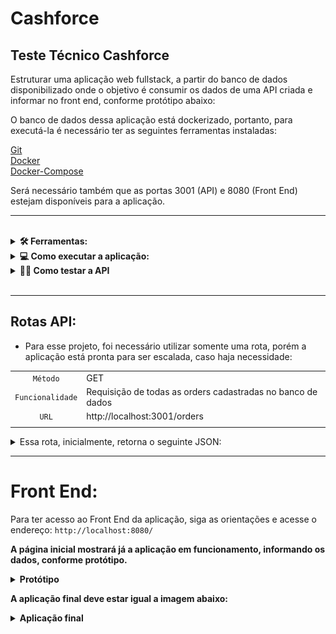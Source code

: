 # Cashforce

## Teste Técnico Cashforce

Estruturar uma aplicação web fullstack, a partir do banco de dados disponibilizado onde o objetivo é consumir os dados de uma API criada e informar no front end, conforme protótipo abaixo:
 
 
O banco de dados dessa aplicação está dockerizado, portanto, para executá-la é necessário ter as seguintes ferramentas instaladas: <br>

<a href="https://git-scm.com/book/en/v2/Getting-Started-Installing-Git">Git</a><br>
<a href="https://docs.docker.com/get-docker/">Docker</a><br>
<a href="https://docs.docker.com/compose/install/">Docker-Compose</a><br>

Será necessário também que as portas 3001 (API) e 8080 (Front End) estejam disponíveis para a aplicação.
<br>
<hr> 
<br>
<details>
  <summary>
  <strong>🛠 Ferramentas:</strong>
  </summary> <br>
  
  <summary>
  <strong>Front End:</strong>
  </summary>
  <a href="https://vuejs.org/guide/introduction.html">Vue</a><br>
  <a href="https://www.javascript.com/">JavaScript</a><br>
  <a href="https://axios-http.com/ptbr/docs/intro">Axios</a><br>
  <a href="https://date-fns.org/">Date-fns</a><br>
<br>
 <summary>
 <strong>Back End:</strong>
 </summary>
 <a href="https://nodejs.org/pt-br/">Node</a><br>
 <a href="https://www.javascript.com/">JavaScript</a><br>
 <a href="https://expressjs.com/pt-br/">Express</a><br>
 <a href="https://sequelize.org/">Sequelize</a><br>
 <a href="https://github.com/sequelize/sequelize-auto">Sequelize Auto</a><br>
 <a href="https://developer.mozilla.org/pt-BR/docs/Web/HTTP/CORS">Cors</a><br>
 <a href="https://www.mysql.com/">MySQL</a><br>
 <a href="https://www.npmjs.com/package/http-status-codes">HTTP Status Codes</a><br>
 <br>
 <summary>
 <strong>Teste da API:</strong>
 </summary>
 <a href="https://www.chaijs.com/">Chai</a><br>
 <a href="https://sinonjs.org/">Sinon</a><br>
 <a href="https://mochajs.org/">Mocha</a><br>
 
 </details>


 <details>
 <summary>
 <strong>💻 Como executar a aplicação:</strong>
 </summary><br>

 1. Clone o repositório

  - Use o comando: `git clone git@github.com:brunomourabastos/cashforce.git`.
    - Entre na pasta do repositório que você acabou de clonar, use o comando `cd cashforce`.
 
 2. Instale as dependências

  - Dentro da pasta cashforce, use o comando: `npm run install:all`.
    - Aguarde a instalação das dependências. Nessa etapa serão instaladas as dependências do backend e frontend.

 3. Inicialistar docker e docker-compose:
 
  - Dentro da pasta cashforce, use o comando: `npm run start:docker`.
    - Nessa etapa, é necessário o docker aberto e funcionando.

 4. Criar e popular o banco de dados:
 
  - Dentro da pasta cashforce, use o comando: `npm run start:db`.
    - Aguarde até que a operação seja finalizada.
 
 5. Iniciar API:
 
  - Dentro da pasta cashforce, use o comando: `npm run start:api`.
    - Aguarde que a mensagem `API rodando na porta 3001` apareça
    <details>
      <summary>Deve aparecer uma imagem conforme abaixo:</summary>
      <img src='./images/msgBackEnd.png'>
    </details>
 
 6. Iniciar Front End:
 
  - Abra um novo terminal.
    - Acesse a pasta `cashforce` (mesma dos passos anteriores).
      - Use o comando `npm run start:app`.
      <details>
        <summary>Deve aparecer uma imagem conforme abaixo:</summary>
        <img src='./images/msgFrontEnd.png'>
      </details>
      
 <strong>Com isso, teremos a API, rodando em localhost:3001 e a exibição no front end em localhost:8080.</strong>
 
 </details>

<details>
<summary>
<strong>🕵🏿 Como testar a API</strong>
</summary><br>

 1. Com a API em funcionanmento:

  - Na pasta `cashforce` (mesma dos passos anteriores), use o comando: `run test:api`.
    <details>
      <summary>Deve aparecer uma imagem conforme abaixo:</summary>
      <img src='./images/imgTestOk.png'>
    </details>
 
Para testar a API:
 
 - Com a API em funcionamento, entre na pasta cashforce (mesma dos passos anteriores) e utilize o comando npm run test:api, a informação abaixo deve ser exibida:
</details>
<br>
<hr>
 
## Rotas API:
 
 - Para esse projeto, foi necessário utilizar somente uma rota, porém a aplicação está pronta para ser escalada, caso haja necessidade:

 |  |   |
 | :-------: | :-------- |
 | `Método`   | GET |
 | `Funcionalidade`    | Requisição de todas as orders cadastradas no banco de dados |
 | `URL`   | http://localhost:3001/orders |
 |  |   |
 
 <details>
  <summary>
    Essa rota, inicialmente, retorna o seguinte JSON:
   </summary>

 ```json
 [
    {
        "id": 1,
        "orderNfId": "1605181324132",
        "orderNumber": "18153",
        "orderPath": "",
        "orderFileName": "",
        "orderOriginalName": "",
        "emissionDate": "2020-10-30T11:00:00-03:00",
        "pdfFile": "",
        "emitedTo": "22843980000127",
        "nNf": "18153",
        "CTE": "",
        "value": "198450",
        "cnpjId": 1,
        "userId": 1,
        "buyerId": 1,
        "providerId": 1,
        "orderStatusBuyer": "0",
        "orderStatusProvider": "0",
        "deliveryReceipt": "",
        "cargoPackingList": "",
        "deliveryCtrc": "",
        "createdAt": "2020-10-30T17:54:18.000Z",
        "updatedAt": "2020-10-30T17:54:18.000Z",
        "cnpj": {
            "cnpj": "00000000000001"
        },
        "user": {
            "name": "ALLAN SOUZA"
        },
        "buyer": {
            "name": "SACADO 001"
        },
        "provider": {
            "name": "CEDENTE 002"
        }
    },
    {
        "id": 2,
        "orderNfId": "160518132413",
        "orderNumber": "18157",
        "orderPath": "",
        "orderFileName": "",
        "orderOriginalName": "",
        "emissionDate": "2020-11-04T15:32:35-02:00",
        "pdfFile": "",
        "emitedTo": "35705180000272",
        "nNf": "18157",
        "CTE": "",
        "value": "168850",
        "cnpjId": 1,
        "userId": 1,
        "buyerId": 1,
        "providerId": 1,
        "orderStatusBuyer": "0",
        "orderStatusProvider": "0",
        "deliveryReceipt": "",
        "cargoPackingList": "",
        "deliveryCtrc": "",
        "createdAt": "2020-11-10T18:33:46.000Z",
        "updatedAt": "2020-11-10T18:33:46.000Z",
        "cnpj": {
            "cnpj": "00000000000001"
        },
        "user": {
            "name": "ALLAN SOUZA"
        },
        "buyer": {
            "name": "SACADO 001"
        },
        "provider": {
            "name": "CEDENTE 002"
        }
    },
    {
        "id": 3,
        "orderNfId": "1605181324130",
        "orderNumber": "18184",
        "orderPath": "",
        "orderFileName": "",
        "orderOriginalName": "",
        "emissionDate": "2020-11-10",
        "pdfFile": "",
        "emitedTo": "00418477002640",
        "nNf": "18184",
        "CTE": "",
        "value": "222795",
        "cnpjId": 1,
        "userId": 1,
        "buyerId": 1,
        "providerId": 1,
        "orderStatusBuyer": "7",
        "orderStatusProvider": "3",
        "deliveryReceipt": "",
        "cargoPackingList": "",
        "deliveryCtrc": "",
        "createdAt": "2020-11-12T11:42:06.000Z",
        "updatedAt": "2020-11-18T12:22:14.000Z",
        "cnpj": {
            "cnpj": "00000000000001"
        },
        "user": {
            "name": "ALLAN SOUZA"
        },
        "buyer": {
            "name": "SACADO 001"
        },
        "provider": {
            "name": "CEDENTE 002"
        }
    }
]
``` 
</details>

<hr>

# Front End:

Para ter acesso ao Front End da aplicação, siga as orientações e acesse o endereço: ` http://localhost:8080/ `

<strong>A página inicial mostrará já a aplicação em funcionamento, informando os dados, conforme protótipo.<strong>
  <details>
    <summary>Protótipo</summary>
    <img src='./images/imgPrototipo.png' />
  </details>

<strong>A aplicação final deve estar igual a imagem abaixo:</strong>
  <details>
    <summary>Aplicação final</summary>
    <img src='./images/imgFrontEnd.png' />
  </details>
 
